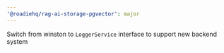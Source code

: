 ```yaml
---
'@roadiehq/rag-ai-storage-pgvector': major
---
```


Switch from winston to `LoggerService` interface to support new backend system
